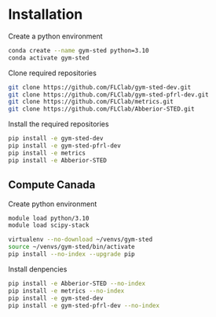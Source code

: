 # Installation

Create a python environment
```bash
conda create --name gym-sted python=3.10
conda activate gym-sted
```

Clone required repositories
```bash
git clone https://github.com/FLClab/gym-sted-dev.git
git clone https://github.com/FLClab/gym-sted-pfrl-dev.git
git clone https://github.com/FLClab/metrics.git
git clone https://github.com/FLClab/Abberior-STED.git
```

Install the required repositories
```bash
pip install -e gym-sted-dev
pip install -e gym-sted-pfrl-dev
pip install -e metrics
pip install -e Abberior-STED
```

## Compute Canada

Create python environment
```bash
module load python/3.10
module load scipy-stack

virtualenv --no-download ~/venvs/gym-sted
source ~/venvs/gym-sted/bin/activate
pip install --no-index --upgrade pip
```

Install denpencies
```bash
pip install -e Abberior-STED --no-index
pip install -e metrics --no-index
pip install -e gym-sted-dev
pip install -e gym-sted-pfrl-dev --no-index
```
